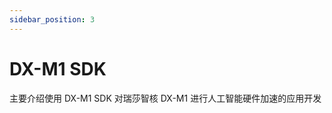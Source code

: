 ```yaml
---
sidebar_position: 3
---
```


# DX-M1 SDK

主要介绍使用 DX-M1 SDK 对瑞莎智核 DX-M1 进行人工智能硬件加速的应用开发

<DocCardList />
